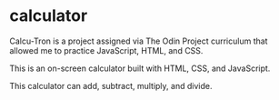 # calculator

Calcu-Tron is a project assigned via The Odin Project curriculum that allowed me to practice JavaScript, HTML,
and CSS.

This is an on-screen calculator built with HTML, CSS, and JavaScript.

This calculator can add, subtract, multiply, and divide.

